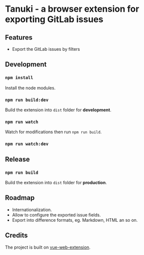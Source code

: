 # Tanuki - a browser extension for exporting GitLab issues

## Features

* Export the GitLab issues by filters

## Development

### `npm install`

Install the node modules.

### `npm run build:dev`

Build the extension into `dist` folder for **development**.

### `npm run watch`

Watch for modifications then run `npm run build`.

### `npm run watch:dev`

## Release

### `npm run build`

Build the extension into `dist` folder for **production**.

## Roadmap

* Internationalization.
* Allow to configure the exported issue fields.
* Export into difference formats, eg. Markdown, HTML an so on.

## Credits

The project is built on [vue-web-extension](https://github.com/Kocal/vue-web-extension).
